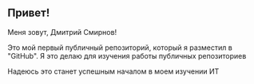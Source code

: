## Привет!

Меня зовут, Дмитрий Смирнов!  

Это мой первый публичный репозиторий, который я разместил в "GitHub". Я это делаю для изучения работы публичных репозиториев

Надеюсь это станет успешным началом в моем изучении ИТ
